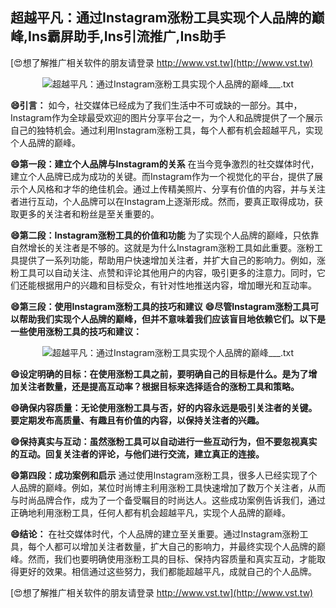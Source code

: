 ## **超越平凡：通过Instagram涨粉工具实现个人品牌的巅峰,Ins霸屏助手,Ins引流推广,Ins助手**

[😍想了解推广相关软件的朋友请登录 http://www.vst.tw](http://www.vst.tw)

 <center><img src="https://vst.tw/MP4/tuiguang/png/5.png" alt="超越平凡：通过Instagram涨粉工具实现个人品牌的巅峰___.txt"></center>

**😄引言：**
如今，社交媒体已经成为了我们生活中不可或缺的一部分。其中，Instagram作为全球最受欢迎的图片分享平台之一，为个人和品牌提供了一个展示自己的独特机会。通过利用Instagram涨粉工具，每个人都有机会超越平凡，实现个人品牌的巅峰。

**😄第一段：建立个人品牌与Instagram的关系**
在当今竞争激烈的社交媒体时代，建立个人品牌已成为成功的关键。而Instagram作为一个视觉化的平台，提供了展示个人风格和才华的绝佳机会。通过上传精美照片、分享有价值的内容，并与关注者进行互动，个人品牌可以在Instagram上逐渐形成。然而，要真正取得成功，获取更多的关注者和粉丝是至关重要的。

**😄第二段：Instagram涨粉工具的价值和功能**
为了实现个人品牌的巅峰，只依靠自然增长的关注者是不够的。这就是为什么Instagram涨粉工具如此重要。涨粉工具提供了一系列功能，帮助用户快速增加关注者，并扩大自己的影响力。例如，涨粉工具可以自动关注、点赞和评论其他用户的内容，吸引更多的注意力。同时，它们还能根据用户的兴趣和目标受众，有针对性地推送内容，增加曝光和互动率。

**😄第三段：使用Instagram涨粉工具的技巧和建议**
**😄尽管Instagram涨粉工具可以帮助我们实现个人品牌的巅峰，但并不意味着我们应该盲目地依赖它们。以下是一些使用涨粉工具的技巧和建议：**

 <center><img src="https://vst.tw/MP4/tuiguang/png/2.png" alt="超越平凡：通过Instagram涨粉工具实现个人品牌的巅峰___.txt"></center>

**😄设定明确的目标：在使用涨粉工具之前，要明确自己的目标是什么。是为了增加关注者数量，还是提高互动率？根据目标来选择适合的涨粉工具和策略。**

**😄确保内容质量：无论使用涨粉工具与否，好的内容永远是吸引关注者的关键。要定期发布高质量、有趣且有价值的内容，以保持关注者的兴趣。**

**😄保持真实与互动：虽然涨粉工具可以自动进行一些互动行为，但不要忽视真实的互动。回复关注者的评论，与他们进行交流，建立真正的连接。**

**😄第四段：成功案例和启示**
通过使用Instagram涨粉工具，很多人已经实现了个人品牌的巅峰。例如，某位时尚博主利用涨粉工具快速增加了数万个关注者，从而与时尚品牌合作，成为了一个备受瞩目的时尚达人。这些成功案例告诉我们，通过正确地利用涨粉工具，任何人都有机会超越平凡，实现个人品牌的巅峰。

**😄结论：**
在社交媒体时代，个人品牌的建立至关重要。通过Instagram涨粉工具，每个人都可以增加关注者数量，扩大自己的影响力，并最终实现个人品牌的巅峰。然而，我们也要明确使用涨粉工具的目标、保持内容质量和真实互动，才能取得更好的效果。相信通过这些努力，我们都能超越平凡，成就自己的个人品牌。

[😍想了解推广相关软件的朋友请登录 http://www.vst.tw](http://www.vst.tw)



